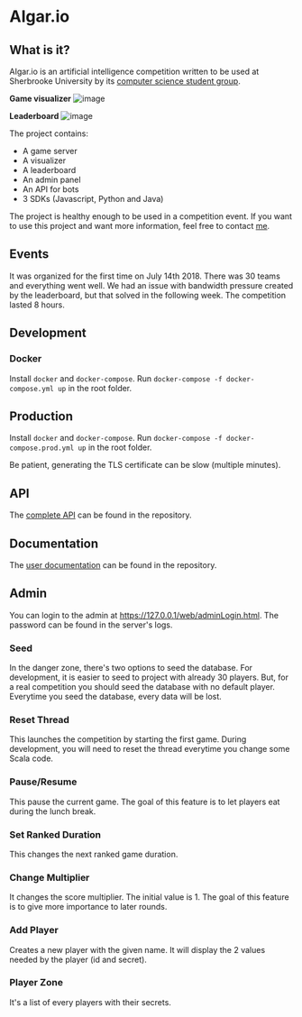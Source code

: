 # AIgar.io
## What is it?
AIgar.io is an artificial intelligence competition written to be used at
Sherbrooke University by its
[computer science student group](https://github.com/jdis).

**Game visualizer**
![image](https://user-images.githubusercontent.com/3250155/43427356-30a688aa-9427-11e8-8da4-59d310e9a212.png)

**Leaderboard**
![image](https://user-images.githubusercontent.com/3250155/43427370-3957d42c-9427-11e8-9ccf-390dbf434999.png)

The project contains:
- A game server
- A visualizer
- A leaderboard
- An admin panel
- An API for bots
- 3 SDKs (Javascript, Python and Java)

The project is healthy enough to be used in a competition event. If you want to
use this project and want more information, feel free to contact 
[me](https://github.com/DrPandemic).

## Events
It was organized for the first time on July 14th 2018. There was 30 teams and
everything went well. We had an issue with bandwidth pressure created by
the leaderboard, but that solved in the following week. The competition lasted 8
hours.

## Development
### Docker
Install `docker` and `docker-compose`. Run
`docker-compose -f docker-compose.yml up` in the root folder.

## Production
Install `docker` and `docker-compose`. Run
`docker-compose -f docker-compose.prod.yml up` in the root folder.

Be patient, generating the TLS certificate can be slow (multiple minutes).

## API
The [complete API](API.md) can be found in the repository.

## Documentation
The [user documentation](documentation.md) can be found in the repository.

## Admin
You can login to the admin at https://127.0.0.1/web/adminLogin.html. The password
can be found in the server's logs.

### Seed
In the danger zone, there's two options to seed the database. For development,
it is easier to seed to project with already 30 players. But, for a real
competition you should seed the database with no default player. Everytime you
seed the database, every data will be lost.

### Reset Thread
This launches the competition by starting the first game. During development,
you will need to reset the thread everytime you change some Scala code.

### Pause/Resume
This pause the current game. The goal of this feature is to let players eat
during the lunch break.

### Set Ranked Duration
This changes the next ranked game duration.

### Change Multiplier
It changes the score multiplier. The initial value is 1. The goal of this
feature is to give more importance to later rounds.

### Add Player
Creates a new player with the given name. It will display the 2 values needed
by the player (id and secret).

### Player Zone
It's a list of every players with their secrets.
